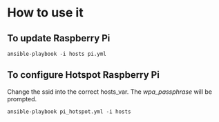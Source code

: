 # How to use it

## To update Raspberry Pi

```
ansible-playbook -i hosts pi.yml
```

## To configure Hotspot Raspberry Pi

Change the ssid into the correct hosts_var.
The _wpa_passphrase_ will be prompted. 

```
ansible-playbook pi_hotspot.yml -i hosts
```

